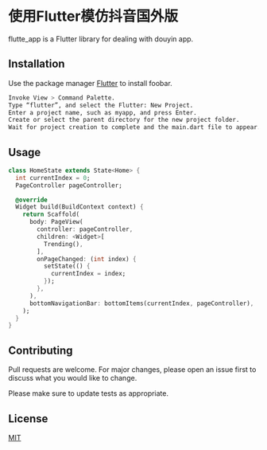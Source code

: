 # 使用Flutter模仿抖音国外版

flutte_app is a Flutter library for dealing with douyin app.

## Installation

Use the package manager [Flutter](https://flutter.dev/) to install foobar.

```bash
Invoke View > Command Palette.
Type “flutter”, and select the Flutter: New Project.
Enter a project name, such as myapp, and press Enter.
Create or select the parent directory for the new project folder.
Wait for project creation to complete and the main.dart file to appear.
```

## Usage

```dart
class HomeState extends State<Home> {
  int currentIndex = 0;
  PageController pageController;

  @override
  Widget build(BuildContext context) {
    return Scaffold(
      body: PageView(
        controller: pageController,
        children: <Widget>[
          Trending(),
        ],
        onPageChanged: (int index) {
          setState(() {
            currentIndex = index;
          });
        },
      ),
      bottomNavigationBar: bottomItems(currentIndex, pageController),
    );
  }
}
```

## Contributing
Pull requests are welcome. For major changes, please open an issue first to discuss what you would like to change.

Please make sure to update tests as appropriate.

## License
[MIT](https://choosealicense.com/licenses/mit/)
